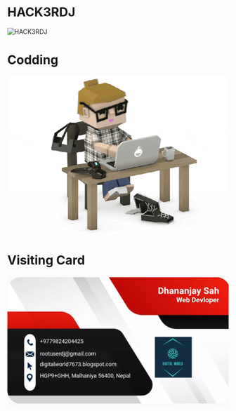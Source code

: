 
# HACK3RDJ

<img alt="HACK3RDJ" src="https://github.com/rootuserdj/rootuserdj/blob/master/15667.gif">


# Codding

<img alt="Codding" src="https://github.com/rootuserdj/rootuserdj/blob/master/giphy.gif">


# Visiting Card

<img src="https://github.com/rootuserdj/rootuserdj/blob/master/Screenshot_2022-08-11-01-44-59-05_4a5c017d345573e8ef682f0cf07146f7.jpg" >
